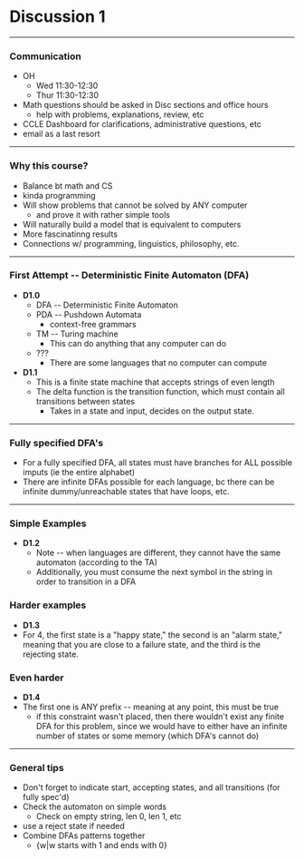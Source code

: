 <h1>Discussion 1</h1>

---

<h3>Communication</h3>

  * OH
      - Wed 11:30-12:30
      - Thur 11:30-12:30
  * Math questions should be asked in Disc sections and office hours
      - help with problems, explanations, review, etc
  * CCLE Dashboard for clarifications, administrative questions, etc
  * email as a last resort

---

<h3>Why this course?</h3> 

  * Balance bt math and CS
  * kinda programming
  * Will show problems that cannot be solved by ANY computer
      - and prove it with rather simple tools
  * Will naturally build a model that is equivalent to computers
  * More fascinatinng results
  * Connections w/ programming, linguistics, philosophy, etc.

---

<h3>First Attempt -- Deterministic Finite Automaton (DFA)</h3>

  * __D1.0__
      - DFA -- Deterministic Finite Automaton
      - PDA -- Pushdown Automata
          + context-free grammars
      - TM -- Turing machine
          + This can do anything that any computer can do
      - ???
          + There are some languages that no computer can compute
  * __D1.1__
      - This is a finite state machine that accepts strings of even length
      - The delta function is the transition function, which must contain all transitions between states
          + Takes in a state and input, decides on the output state.

---

<h3>Fully specified DFA's</h3>

  * For a fully specified DFA, all states must have branches for ALL possible imputs (ie the entire alphabet)
  * There are infinite DFAs possible for each language, bc there can be infinite dummy/unreachable states that have loops, etc.

---

<h3>Simple Examples</h3> 

  * __D1.2__
      - Note -- when languages are different, they cannot have the same automaton (according to the TA)
      - Additionally, you must consume the next symbol in the string in order to transition in a DFA

<h3>Harder examples</h3>

  * __D1.3__
  * For 4, the first state is a "happy state," the second is an "alarm state," meaning that you are close to a failure state, and the third is the rejecting state.

<h3>Even harder</h3>

  * __D1.4__
  * The first one is ANY prefix -- meaning at any point, this must be true
      - if this constraint wasn't placed, then there wouldn't exist any finite DFA for this problem, since we would have to either have an infinite number of states or some memory (which DFA's cannot do)

---

<h3>General tips</h3>

  * Don't forget to indicate start, accepting states, and all transitions (for fully spec'd)
  * Check the automaton on simple words
      - Check on empty string, len 0, len 1, etc
  * use a reject state if needed
  * Combine DFAs patterns together
      - {w|w starts with 1 and ends with 0}